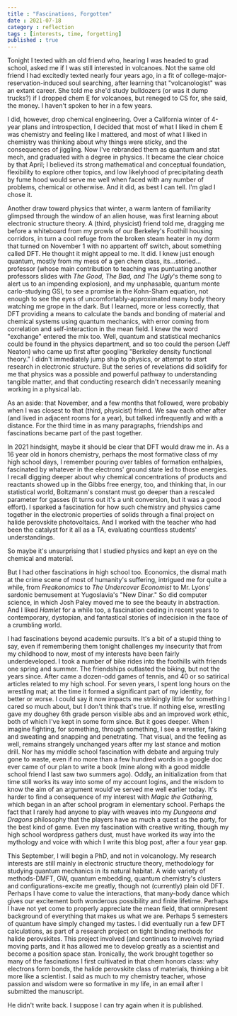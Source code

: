 ```yaml
---
title : "Fascinations, Forgotten"
date : 2021-07-18
category : reflection
tags : [interests, time, forgetting]
published : true
---
```


Tonight I texted with an old friend who, hearing I was headed to grad school, asked me if I was still interested in volcanoes. 
Not the same old friend I had excitedly texted nearly four years ago, in a fit of college-major-reservation-induced soul searching, after learning that "volcanologist" was an extant career.
She told me she'd study bulldozers (or was it dump trucks?) if I dropped chem E for volcanoes, but reneged to CS for, she said, the money. 
I haven't spoken to her in a few years. 

I did, however, drop chemical engineering. 
Over a California winter of 4-year plans and introspection, I decided that most of what I liked in chem E was chemistry and feeling like I mattered, and most of what I liked in chemistry was thinking about why things were sticky, and the consequences of jiggling. 
Now I've rebranded them as quantum and stat mech, and graduated with a degree in physics. 
It became the clear choice by that April; I believed its strong mathematical and conceptual foundation, flexibility to explore other topics, and low likelyhood of precipitating death by fume hood would serve me well when faced with any number of problems, chemical or otherwise. 
And it did, as best I can tell. 
I'm glad I chose it. 

Another draw toward physics that winter, a warm lantern of familiarity glimpsed through the window of an alien house, was first learning about electronic structure theory.
A (third, physicist) friend told me, dragging me before a whiteboard from my prowls of our Berkeley's Foothill housing corridors, in turn a cool refuge from the broken steam heater in my dorm that turned on November 1 with no appartent off switch, about something called DFT. 
He thought it might appeal to me. 
It did. 
I knew just enough quantum, mostly from my mess of a gen chem class, its...storied... professor (whose main contribution to teaching was puntuating another professors slides with *The Good, The Bad, and The Ugly*'s theme song to alert us to an impending explosion), and my unphasable, quantum monte carlo-studying GSI, to see a promise in the Kohn-Sham equation, not enough to see the eyes of uncomfortably-approximated many body theory watching me grope in the dark. 
But I learned, more or less correctly, that DFT providing a means to calculate the bands and bonding of material and chemical systems using quantum mechanics, with error coming from correlation and self-interaction in the mean field. 
I knew the word "exchange" entered the mix too. 
Well, quantum and statistical mechanics could be found in the physics department, and so too could the person (Jeff Neaton) who came up first after googling "Berkeley density functional theory."
I didn't immediately jump ship to physics, or attempt to start research in electronic structure. 
But the series of revelations did solidify for me that physics was a possible and powerful pathway to understanding tangible matter, and that conducting research didn't necessarily meaning working in a physical lab. 

As an aside: that November, and a few months that followed, were probably when I was closest to that (third, physicist) friend. We saw each other after (and lived in adjacent rooms for a year), but talked infrequently and with a distance. For the third time in as many paragraphs, friendships and fascinations became part of the past together. 

In 2021 hindsight, maybe it should be clear that DFT would draw me in. 
As a 16 year old in honors chemistry, perhaps the most formative class of my high school days, I remember pouring over tables of formation enthalpies, fascinated by whatever in the electrons' ground state led to those energies. 
I recall digging deeper about why chemical concentrations of products and reactants showed up in the Gibbs free energy, too, and thinking that, in our statistical world, Boltzmann's constant must go deeper than a rescaled parameter for gasses (it turns out it's a unit conversion, but it was a good effort). 
I sparked a fascination for how such chemistry and physics came together in the electronic properties of solids through a final project on halide perovskite photovoltaics. 
And I worked with the teacher who had been the catalyst for it all as a TA, evaluating countless students' understandings. 

So maybe it's unsurprising that I studied physics and kept an eye on the chemical and material. 

But I had other fascinations in high school too. 
Economics, the dismal math at the crime scene of most of humanity's suffering, intrigued me for quite a while, from *Freakonomics* to *The Undercover Economist* to Mr. Lyons' sardonic bemusement at Yugoslavia's "New Dinar." 
So did computer science, in which Josh Paley moved me to see the beauty in abstraction. 
And I liked *Hamlet* for a while too, a fascination ceding in recent years to contemporary, dystopian, and fantastical stories of indecision in the face of a crumbling world. 

I had fascinations beyond academic pursuits. 
It's a bit of a stupid thing to say, even if remembering them tonight challenges my insecurity that from my childhood to now, most of my interests have been fairly underdeveloped. 
I took a number of bike rides into the foothills with friends one spring and summer. 
The friendships outlasted the biking, but not the years since. 
After came a dozen-odd games of tennis, and 40 or so satirical articles related to my high school. 
For seven years, I spent long hours on the wrestling mat; at the time it formed a significant part of my identity, for better or worse. 
I could say it now impacts me strikingly little for something I cared so much about, but I don't think that's true. 
If nothing else, wrestling gave my doughey 6th grade person visible abs and an improved work ethic, both of which I've kept in some form since. 
But it goes deeper. 
When I imagine fighting, for something, through something, I see a wrestler, faking and sweating and snapping and penetrating. 
That visual, and the feeling as well, remains strangely unchanged years after my last stance and motion drill. 
Nor has my middle school fascination with debate and arguing truly gone to waste, even if no more than a few hundred words in a google doc ever came of our plan to write a book (mine along with a good middle school friend I last saw two summers ago). 
Oddly, an initialization from that time still works its way into some of my account logins, and the wisdom to know the aim of an argument would've served me well earlier today.
It's harder to find a consequence of my interest with *Magic the Gathering*, which began in an after school program in elementary school. 
Perhaps the fact that I rarely had anyone to play with weaves into my *Dungeons and Dragons* philosophy that the players have as much a quest as the party, for the best kind of game. 
Even my fascination with creative writing, though my high school wordpress gathers dust, must have worked its way into the mythology and voice with which I write this blog post, after a four year gap. 

This September, I will begin a PhD, and not in volcanology.
My research interests are still mainly in electronic structure theory, methodology for studying quantum mechanics in its natural habitat. 
A wide variety of methods-DMFT, GW, quantum embedding, quantum chemistry's clusters and configurations-excite me greatly, though not (currently) plain old DFT. 
Perhaps I have come to value the interactions, that many-body dance which gives our excitement both wonderous possibility and finite lifetime. 
Perhaps I have not yet come to properly appreciate the mean field, that omnipresent background of everything that makes us what we are. 
Perhaps 5 semesters of quantum have simply changed my tastes. 
I did eventually run a few DFT calculations, as part of a research project on tight binding methods for halide perovskites. 
This project involved (and continues to involve) myriad moving parts, and it has allowed me to develop greatly as a scientist and become a position space stan.
Ironically, the work brought together so many of the fascinations I first cultivated in that chem honors class: why electrons form bonds, the halide perovskite class of materials, thinking a bit more like a scientist. 
I said as much to my chemistry teacher, whose passion and wisdom were so formative in my life, in an email after I submitted the manuscript. 

He didn't write back. 
I suppose I can try again when it is published. 




